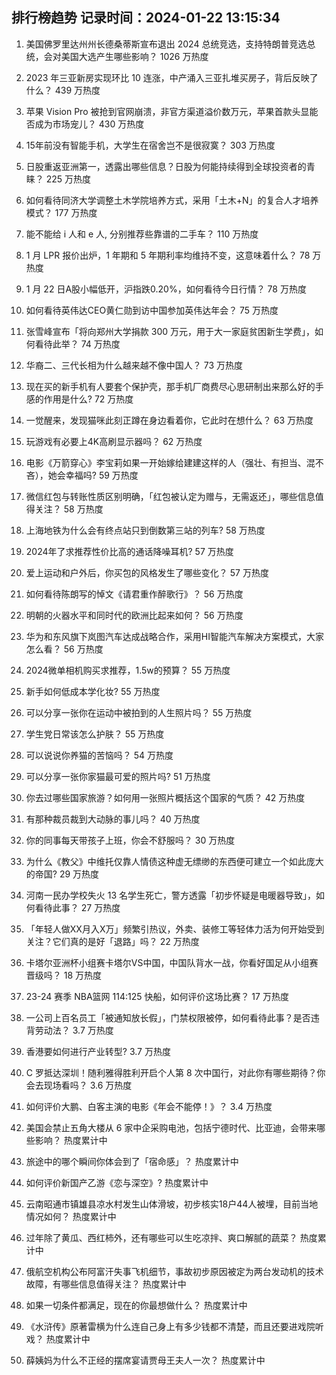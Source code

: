 
## 排行榜趋势 记录时间：2024-01-22 13:15:34
  
  1. 美国佛罗里达州州长德桑蒂斯宣布退出 2024 总统竞选，支持特朗普竞选总统，会对美国大选产生哪些影响？ 1026 万热度
    
  2. 2023 年三亚新房实现环比 10 连涨，中产涌入三亚扎堆买房子，背后反映了什么？ 439 万热度
    
  3. 苹果 Vision Pro 被抢到官网崩溃，非官方渠道溢价数万元，苹果首款头显能否成为市场宠儿？ 430 万热度
    
  4. 15年前没有智能手机，大学生在宿舍岂不是很寂寞？ 303 万热度
    
  5. 日股重返亚洲第一，透露出哪些信息？日股为何能持续得到全球投资者的青睐？ 225 万热度
    
  6. 如何看待同济大学调整土木学院培养方式，采用「土木+N」的复合人才培养模式？ 177 万热度
    
  7. 能不能给  i 人和 e 人, 分别推荐些靠谱的二手车？ 110 万热度
    
  8. 1 月 LPR 报价出炉，1 年期和 5 年期利率均维持不变，这意味着什么？ 78 万热度
    
  9. 1 月 22 日A股小幅低开，沪指跌0.20%，如何看待今日行情？ 78 万热度
    
  10. 如何看待英伟达CEO黄仁勋到访中国参加英伟达年会？ 75 万热度
    
  11. 张雪峰宣布「将向郑州大学捐款 300 万元，用于大一家庭贫困新生学费」，如何看待此举？ 74 万热度
    
  12. 华裔二、三代长相为什么越来越不像中国人？ 73 万热度
    
  13. 现在买的新手机有人要套个保护壳，那手机厂商费尽心思研制出来那么好的手感的作用是什么? 72 万热度
    
  14. 一觉醒来，发现猫咪此刻正蹲在身边看着你，它此时在想什么？ 63 万热度
    
  15. 玩游戏有必要上4K高刷显示器吗？ 62 万热度
    
  16. 电影《万箭穿心》李宝莉如果一开始嫁给建建这样的人（强壮、有担当、混不吝），她会幸福吗? 59 万热度
    
  17. 微信红包与转账性质区别明确，「红包被认定为赠与，无需返还」，哪些信息值得关注？ 58 万热度
    
  18. 上海地铁为什么会有终点站只到倒数第三站的列车? 58 万热度
    
  19. 2024年了求推荐性价比高的通话降噪耳机? 57 万热度
    
  20. 爱上运动和户外后，你买包的风格发生了哪些变化？ 57 万热度
    
  21. 如何看待陈朗写的悼文《请君重作醉歌行》？ 56 万热度
    
  22. 明朝的火器水平和同时代的欧洲比起来如何？ 56 万热度
    
  23. 华为和东风旗下岚图汽车达成战略合作，采用HI智能汽车解决方案模式，大家怎么看？ 56 万热度
    
  24. 2024微单相机购买求推荐，1.5w的预算？ 55 万热度
    
  25. 新手如何低成本学化妆? 55 万热度
    
  26. 可以分享一张你在运动中被拍到的人生照片吗？ 55 万热度
    
  27. 学生党日常该怎么护肤？ 55 万热度
    
  28. 可以说说你养猫的苦恼吗？ 54 万热度
    
  29. 可以分享一张你家猫最可爱的照片吗? 51 万热度
    
  30. 你去过哪些国家旅游？如何用一张照片概括这个国家的气质？ 42 万热度
    
  31. 有那种裁员裁到大动脉的事儿吗？ 40 万热度
    
  32. 你的同事每天带孩子上班，你会不舒服吗？ 30 万热度
    
  33. 为什么《教父》中维托仅靠人情债这种虚无缥缈的东西便可建立一个如此庞大的帝国? 29 万热度
    
  34. 河南一民办学校失火 13 名学生死亡，警方透露「初步怀疑是电暖器导致」，如何看待此事？ 27 万热度
    
  35. 「年轻人做XX月入X万」频繁引热议，外卖、装修工等轻体力活为何开始受到关注？它们真的是好「退路」吗？ 22 万热度
    
  36. 卡塔尔亚洲杯小组赛卡塔尔VS中国，中国队背水一战，你看好国足从小组赛晋级吗？ 18 万热度
    
  37. 23-24 赛季 NBA篮网 114:125 快船，如何评价这场比赛？ 17 万热度
    
  38. 一公司上百名员工「被通知放长假」，门禁权限被停，如何看待此事？是否违背劳动法？ 3.7 万热度
    
  39. 香港要如何进行产业转型? 3.7 万热度
    
  40. C 罗抵达深圳！随利雅得胜利开启个人第 8 次中国行，对此你有哪些期待？你会去现场看吗？ 3.6 万热度
    
  41. 如何评价大鹏、白客主演的电影《年会不能停！》？ 3.4 万热度
    
  42. 美国会禁止五角大楼从 6 家中企采购电池，包括宁德时代、比亚迪，会带来哪些影响？ 热度累计中
    
  43. 旅途中的哪个瞬间你体会到了「宿命感」？ 热度累计中
    
  44. 如何评价新国产乙游《恋与深空》? 热度累计中
    
  45. 云南昭通市镇雄县凉水村发生山体滑坡，初步核实18户44人被埋，目前当地情况如何？ 热度累计中
    
  46. 过年除了黄瓜、西红柿外，还有哪些可以生吃凉拌、爽口解腻的蔬菜？ 热度累计中
    
  47. 俄航空机构公布阿富汗失事飞机细节，事故初步原因被定为两台发动机的技术故障，有哪些信息值得关注？ 热度累计中
    
  48. 如果一切条件都满足，现在的你最想做什么？ 热度累计中
    
  49. 《水浒传》原著雷横为什么连自己身上有多少钱都不清楚，而且还要进戏院听戏？ 热度累计中
    
  50. 薛姨妈为什么不正经的摆席宴请贾母王夫人一次？ 热度累计中
    